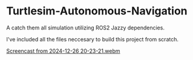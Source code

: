 # Turtlesim-Autonomous-Navigation

A catch them all simulation utilizing ROS2 Jazzy dependencies.

I've included all the files neccesary to build this project from scratch.


[Screencast from 2024-12-26 20-23-21.webm](https://github.com/user-attachments/assets/2af7bc79-b48b-4287-8527-087e73bc49d7)
